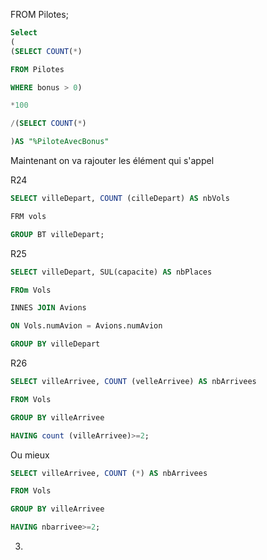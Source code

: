 FROM Pilotes;

```sql
Select
(
(SELECT COUNT(*)

FROM Pilotes

WHERE bonus > 0)

*100

/(SELECT COUNT(*)

)AS "%PiloteAvecBonus"
```



Maintenant on va rajouter les élément qui s'appel



R24

```sql
SELECT villeDepart, COUNT (cilleDepart) AS nbVols

FRM vols

GROUP BT villeDepart;


```

R25

```sql
SELECT villeDepart, SUL(capacite) AS nbPlaces

FROm Vols

INNES JOIN Avions

ON Vols.numAvion = Avions.numAvion

GROUP BY villeDepart
```

R26

```sql
SELECT villeArrivee, COUNT (velleArrivee) AS nbArrivees

FROM Vols

GROUP BY villeArrivee

HAVING count (villeArrivee)>=2;
```



Ou mieux



```sql
SELECT villeArrivee, COUNT (*) AS nbArrivees

FROM Vols

GROUP BY villeArrivee

HAVING nbarrivee>=2;
```



3.